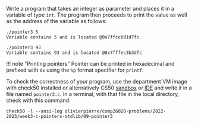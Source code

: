 Write a program that takes an integer as parameter and places it in a variable
of type `int`. The program then proceeds to print the value as well as the
address of the variable as follows:

```shell
./pointer3 5
Variable contains 5 and is located @0x7ffcc6d1d7fc

./pointer3 93
Variable contains 93 and is located @0x7fffec3b3dfc
```

!!! note "Printing pointers"
    Pointer can be printed in hexadecimal and prefixed with `0x` using the
    `%p` format specifier for `printf`.

To check the correctness of your program, use the department VM image with check50 installed or alternatively CS50 [sandbox](sandbox.cs50.io)
or [IDE](ide.cs50.io) and write it in a file named `pointer3.c`. In a terminal,
with that file in the local directory, check with this command:
```shell
check50 -l --ansi-log olivierpierre/comp26020-problems/2022-2023/week3-c-pointers-stdlib/09-pointer3
```
